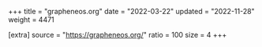 +++
title = "grapheneos.org"
date = "2022-03-22"
updated = "2022-11-28"
weight = 4471

[extra]
source = "https://grapheneos.org/"
ratio = 100
size = 4
+++
